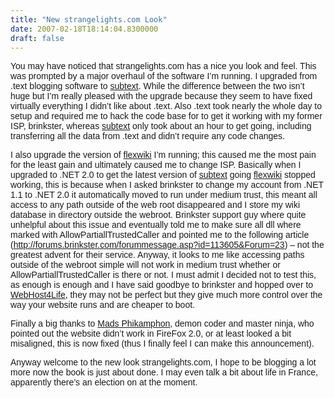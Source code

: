 ```yaml
---
title: "New strangelights.com Look"
date: 2007-02-18T18:14:04.8300000
draft: false
---
```


<p><font face="Arial">You may have noticed that strangelights.com has a nice you look and feel. This was prompted by a major overhaul of the software I’m running. I upgraded from .text blogging software to <a href="http://sourceforge.net/projects/subtext/">subtext</a>. While the difference between the two isn’t huge but I’m really pleased with the upgrade because they seem to have fixed virtually everything I didn’t like about .text. Also .text took nearly the whole day to setup and required me to hack the code base for to get it working with my former ISP, brinkster, whereas <a href="http://sourceforge.net/projects/subtext/">subtext</a> only took about an hour to get going, including transferring all the data from .text and didn’t require any code changes.</font></p>
<p><font face="Arial">I also upgrade the version of <a href="http://www.flexwiki.com/">flexwiki</a> I’m running; this caused me the most pain for the least gain and ultimately caused me to change ISP. Basically when I upgraded to .NET 2.0 to get the latest version of <a href="http://sourceforge.net/projects/subtext/">subtext</a> going <a href="http://www.flexwiki.com/">flexwiki</a> stopped working, this is because when I asked brinkster to change my account from .NET 1.1 to .NET 2.0 it automatically moved to run under medium trust, this meant all access to any path outside of the web root disappeared and I store my wiki database in directory outside the webroot. Brinkster support guy where quite unhelpful about this issue and eventually told me to make sure all dll where marked with AllowPartiallTrustedCaller and pointed me to the following article (<a href="http://forums.brinkster.com/forummessage.asp?id=113605&amp;Forum=23">http://forums.brinkster.com/forummessage.asp?id=113605&amp;Forum=23</a>) – not the greatest advent for their service. Anyway, it looks to me like accessing paths outside of the webroot simple will not work in medium trust whether or AllowPartiallTrustedCaller is there or not. I must admit I decided not to test this, as enough is enough and I have said goodbye to brinkster and hopped over to <a href="http://www.webhost4life.com/default.asp?refid=robertpi">WebHost4Life</a>, they may not be perfect but they give much more control over the way your website runs and are cheaper to boot. </font></p>
<p><font face="Arial">Finally a big thanks to <a href="http://www.spw.dk">Mads Phikamphon</a>, demon coder and master ninja, who pointed out the website didn’t work in FireFox 2.0, or at least looked a bit misaligned, this is now fixed (thus I finally feel I can make this announcement).</font></p>
<p><font face="Arial">Anyway welcome to the new look strangelights.com, I hope to be blogging a lot more now the book is just about done. I may even talk a bit about life in France, apparently there’s an election on at the moment.</font></p>
